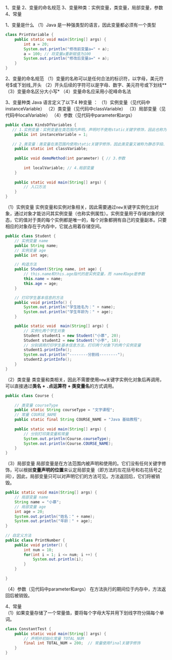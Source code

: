 1、变量
2、变量的命名规范
3、变量种类：实例变量，类变量，局部变量，参数
4、常量

1、变量是什么
	（1）Java 是一种强类型的语言，因此变量都必须有一个类型

```java 
class PrintVariable {
    public static void main(String[] args) {
        int a = 20;
    	System.out.println("修改前变量a=" + a);
    	a = 100; // 将变量a重新赋值为100
    	System.out.println("修改后变量a=" + a);
    }
}
```

2、变量的命名规范
	（1）变量的名称可以是任何合法的标识符，以字母，美元符号$或下划线_开头
	（2）开头后续的字符可以是字母、数字、美元符号或下划线**
	（3）变量命名区分大小写*
	（4）变量命名应采用小驼峰命名法

3、变量种类
Java 语言定义了以下4 种变量 ：
	（1）实例变量（见代码中instanceVariable）
	（2）类变量（见代码中classVariable）
	（3）局部变量（见代码中localVariable）
	（4）参数（见代码中parameter和args）

```java
public class KindsOfVariables {
   // 1.实例变量：实例变量在类范围内声明。声明时不使用static关键字修饰，因此也称为非静态字段。
    public int instanceVariable = 1;  
    
   // 2.类变量：类变量在类范围内使用static关键字修饰，因此类变量又被称为静态字段、静态变量
    public static int classVariable; 
    
    public void demoMethod(int parameter) { // 3.参数	    
        
        int localVariable; // 4.局部变量
    }
    
    public static void main(String[] args) {
        // 入口方法
    }
}

```

（1）实例变量
实例变量和实例对象相关，因此需要通过`new`关键字实例化出对象，通过对象才能访问其实例变量（也称实例属性）。实例变量用于存储对象的状态，它的值对于类的每个实例都是唯一的，每个对象都拥有自己的变量副本。只要相应的对象存在于内存中，它就占用着存储空间。

```java
public class Student {
    // 实例变量 name
    public String name;
    // 实例变量 age
    public int age;

    // 构造方法
    public Student(String name, int age) {
        // this.name和this.age指代的是实例变量，而 name和age是参数
        this.name = name;
        this.age = age;
    }

    // 打印学生基本信息的方法
    public void printInfo() {
        System.out.println("学生姓名为：" + name);
        System.out.println("学生年龄为：" + age);
    }

    public static void  main(String[] args) {
        // 实例化两个学生对象
        Student student1 = new Student("小慕", 20);
        Student student2 = new Student("小李", 18);
        // 分别调用打印学生基本信息方法，打印两个对象下的两个实例变量
        student1.printInfo();
        System.out.println("--------分割线--------");
        student2.printInfo();
    }
}
```

（2）类变量
类变量和类相关，因此不需要使用`new`关键字实例化对象后再调用，可以直接通过**类名 + `.`点运算符 + 类变量名**的方式调用。

```java
public class Course {
  
  	// 类变量 courseType
  	public static String courseType = "文字课程";
  	// 常量 COURSE_NAME
  	public static final String COURSE_NAME = "Java 基础教程";
  	
	public static void main(String[] args) {
      	// 分别打印类变量和常量
      	System.out.println(Course.courseType);
      	System.out.println(Course.COURSE_NAME);
    }
}
```

（3）局部变量
局部变量是在方法范围内被声明和使用的。它们没有任何关键字修饰，可以根据**变量声明的位置**来认定局部变量（即方法的左花括号和右花括号之间），因此，局部变量只可以对声明它们的方法可见。方法返回后，它们将被销毁。

```java
public static void main(String[] args) {
  	// 局部变量 name
  	String name = "小慕";
  	// 局部变量 age
  	int age = 20;    	
  	System.out.println("姓名：" + name);
  	System.out.println("年龄：" + age);
}
 
// 自定义方法
public class PrintNumber {
  	public void printer() {
  	    int num = 10;
  	    for(int i = 1; i <= num; i ++) {
	      	System.out.println(i);
        }
    }
  
}

```

（4）参数（见代码中parameter和args）
在方法执行的期间位于内存中，方法返回后被销毁。

4、常量	
	（1）如果变量存储了一个常量值，要将每个字母大写并用下划线字符分隔每个单词。

```Java
class ConstantTest {
    public static void main(String[] args) {
        // 声明并初始化常量 TOTAL_NUM
        final int TOTAL_NUM = 200;  // 常量使用final关键字修饰
    }
}
```

